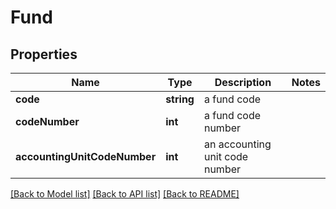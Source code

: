 # Fund

## Properties
Name | Type | Description | Notes
------------ | ------------- | ------------- | -------------
**code** | **string** | a fund code | 
**codeNumber** | **int** | a fund code number | 
**accountingUnitCodeNumber** | **int** | an accounting unit code number | 

[[Back to Model list]](../README.md#documentation-for-models) [[Back to API list]](../README.md#documentation-for-api-endpoints) [[Back to README]](../README.md)


